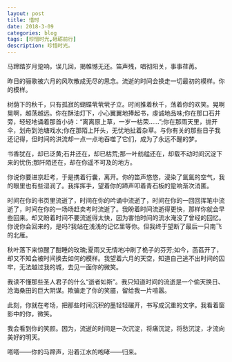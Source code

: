 ```yaml
---
layout: post
title: 惜时
date: 2018-3-09
categories: blog
tags: [珍惜时光,砥砺前行]
description: 珍惜时光。
---
```


   马蹄踏岁月跫响，误几回，揭帷憾无还。笛声残，唱彻阳关，事事荏苒。

昨日的骊歌被六月的风吹散成无尽的思念。流逝的时间会换走一切最初的模样。你的模样。

树荫下的秋千，只有孤寂的蝴蝶茕茕茕孑立。时间推着秋千，荡着你的欢笑。晃啊晃啊，越荡越远。你在酥油灯下，小心翼翼地捧起书，虔诚地品味;你在那口石井旁，轻轻地诵着那首小诗：“离离原上草，一岁一枯荣……”;你在那雨天里，抛开伞，划舟到池塘戏水;你在那陌上阡头，无忧地扯着杂草。与你有关的那些日子我还记得，但时间的洪流却一点一点地吞噬了它们，成为了永远不醒的梦。

书香犹在，却已泛黄;石井还在，却已枯荒;那一叶舫艋还在，却载不动时间沉淀下来的忧伤;那阡陌还在，却在你遥不可及的地方。

你说你要进京赶考，于是携着行囊，离开。你的笛声悠悠，浸染了氲氲的空气，我的眼里也有些湿润了。我挥挥手，望着你的蹄声叩着青石板的跫响渐次消匿。

时间在你的书页里流逝了，时间在你的吟诵中流逝了，时间在你的一回回挥笔中流逝了，时间在你的一场场赶卖考时流逝了。我盼着时间流逝得更快，那样你就会早些回来。却又盼着时间不要流逝得太快，因为害怕时间的流水淹没了曾经的回忆。你说你会回来的，是吗?我站在浅浅的记忆里等你。但我终于望断了最后一只南飞的北雁。

秋叶落下来惊醒了酣睡的玫瑰;夏雨又无情地冲刷了桅子的芬芳;如今，菡萏开了，却又不知会被时间换去如何的模样。我望着六月的天空，知道自己逃不出时间的囚牢，无法越过我的城，去见一面你的微笑。

我读不懂那些圣人君子的什么“逝者如斯”。我只知道时间的流逝是一个偷天换日、沧海桑田的巨大阴谋。欺骗走了你的笑靥，留给我一片喧嚣。

此刻，你就在考场，把那些时间沉积的墨轻轻碾开，书写成沉重的文字。我看着窗影中的你，微笑。

我会看到你的笑颜。因为，流逝的时间是一次沉淀，将痛沉淀，将愁沉淀，才流向美好的明天。

嗒嗒——你的马蹄声，沿着江水的咆哮——归来。

